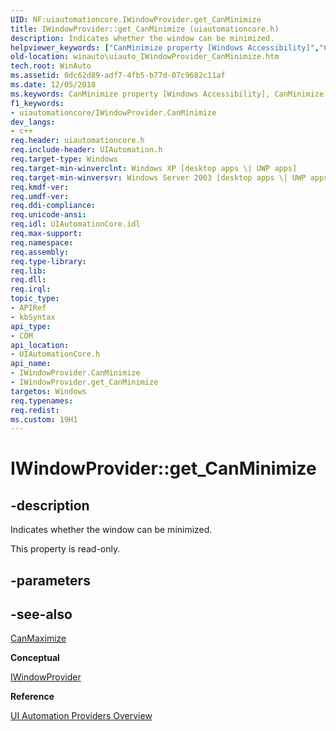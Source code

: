```yaml
---
UID: NF:uiautomationcore.IWindowProvider.get_CanMinimize
title: IWindowProvider::get_CanMinimize (uiautomationcore.h)
description: Indicates whether the window can be minimized.
helpviewer_keywords: ["CanMinimize property [Windows Accessibility]","CanMinimize property [Windows Accessibility]","IWindowProvider interface","IWindowProvider interface [Windows Accessibility]","CanMinimize property","IWindowProvider.CanMinimize","IWindowProvider.get_CanMinimize","IWindowProvider::CanMinimize","IWindowProvider::get_CanMinimize","get_CanMinimize","uiauto.uiauto_IWindowProvider_CanMinimize","uiauto_IWindowProvider_CanMinimize","uiautomationcore/IWindowProvider::CanMinimize","uiautomationcore/IWindowProvider::get_CanMinimize","winauto.uiauto_IWindowProvider_CanMinimize"]
old-location: winauto\uiauto_IWindowProvider_CanMinimize.htm
tech.root: WinAuto
ms.assetid: 0dc62d89-adf7-4fb5-b77d-07c9682c11af
ms.date: 12/05/2018
ms.keywords: CanMinimize property [Windows Accessibility], CanMinimize property [Windows Accessibility],IWindowProvider interface, IWindowProvider interface [Windows Accessibility],CanMinimize property, IWindowProvider.CanMinimize, IWindowProvider.get_CanMinimize, IWindowProvider::CanMinimize, IWindowProvider::get_CanMinimize, get_CanMinimize, uiauto.uiauto_IWindowProvider_CanMinimize, uiauto_IWindowProvider_CanMinimize, uiautomationcore/IWindowProvider::CanMinimize, uiautomationcore/IWindowProvider::get_CanMinimize, winauto.uiauto_IWindowProvider_CanMinimize
f1_keywords:
- uiautomationcore/IWindowProvider.CanMinimize
dev_langs:
- c++
req.header: uiautomationcore.h
req.include-header: UIAutomation.h
req.target-type: Windows
req.target-min-winverclnt: Windows XP [desktop apps \| UWP apps]
req.target-min-winversvr: Windows Server 2003 [desktop apps \| UWP apps]
req.kmdf-ver: 
req.umdf-ver: 
req.ddi-compliance: 
req.unicode-ansi: 
req.idl: UIAutomationCore.idl
req.max-support: 
req.namespace: 
req.assembly: 
req.type-library: 
req.lib: 
req.dll: 
req.irql: 
topic_type:
- APIRef
- kbSyntax
api_type:
- COM
api_location:
- UIAutomationCore.h
api_name:
- IWindowProvider.CanMinimize
- IWindowProvider.get_CanMinimize
targetos: Windows
req.typenames: 
req.redist: 
ms.custom: 19H1
---
```


# IWindowProvider::get_CanMinimize


## -description


Indicates whether the window can be minimized. 

This property is read-only.


## -parameters


## -see-also




<a href="https://docs.microsoft.com/windows/desktop/api/uiautomationcore/nf-uiautomationcore-iwindowprovider-get_canmaximize">CanMaximize</a>



<b>Conceptual</b>



<a href="https://docs.microsoft.com/windows/desktop/api/uiautomationcore/nn-uiautomationcore-iwindowprovider">IWindowProvider</a>



<b>Reference</b>



<a href="https://docs.microsoft.com/windows/desktop/WinAuto/uiauto-providersoverview">UI Automation Providers Overview</a>
 

 

